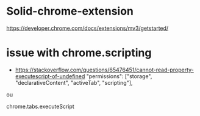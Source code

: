# Solid-chrome-extension
https://developer.chrome.com/docs/extensions/mv3/getstarted/

# issue with chrome.scripting
- https://stackoverflow.com/questions/65476451/cannot-read-property-executescript-of-undefined
"permissions": ["storage", "declarativeContent", "activeTab", "scripting"],

ou

chrome.tabs.executeScript
